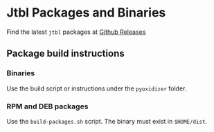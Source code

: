 # Jtbl Packages and Binaries

Find the latest `jtbl` packages at [Github Releases](https://github.com/kellyjonbrazil/jtbl/releases)

## Package build instructions

### Binaries
Use the build script or instructions under the `pyoxidizer` folder.

### RPM and DEB packages
Use the `build-packages.sh` script. The binary must exist in `$HOME/dist`.
